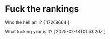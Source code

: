 # Fuck the rankings

Who the hell am I?
{ 17268664 }

What fucking year is it?
[ 2025-03-13T01:53:20Z ]
